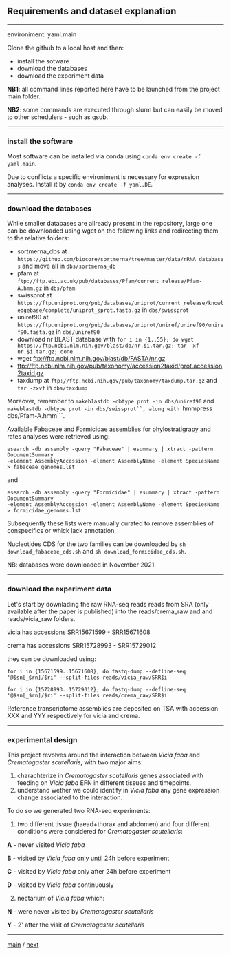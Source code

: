 ## Requirements and dataset explanation


---


environiment: yaml.main 


Clone the github to a local host and then:


- install the sotware
- download the databases
- download the experiment data


**NB1**: all command lines reported here have to be launched from the project main folder.


**NB2**: some commands are executed through slurm but can easily be moved to other schedulers - such as qsub.


---


### install the software


Most software can be installed via conda using ```conda env create -f yaml.main```.


Due to conflicts a specific environiment is necessary for expression analyses. Install it by ```conda env create -f yaml.DE```.


---


### download the databases 


While smaller databases are allready present in the repository,
large one can be downloaded using wget on the following links and redirecting them to the relative folders:


- sortmerna_dbs at ```https://github.com/biocore/sortmerna/tree/master/data/rRNA_databases``` and move all in ```dbs/sortmerna_db```
- pfam at ```ftp://ftp.ebi.ac.uk/pub/databases/Pfam/current_release/Pfam-A.hmm.gz``` in ```dbs/pfam```
- swissprot at ```https://ftp.uniprot.org/pub/databases/uniprot/current_release/knowledgebase/complete/uniprot_sprot.fasta.gz``` in ```dbs/swissprot```
- uniref90 at ```https://ftp.uniprot.org/pub/databases/uniprot/uniref/uniref90/uniref90.fasta.gz``` in ```dbs/uniref90```
- download nr BLAST database with ```for i in {1..55}; do wget https://ftp.ncbi.nlm.nih.gov/blast/db/nr.$i.tar.gz; tar -xf nr.$i.tar.gz; done```
- wget ftp://ftp.ncbi.nlm.nih.gov/blast/db/FASTA/nr.gz
- ftp://ftp.ncbi.nlm.nih.gov/pub/taxonomy/accession2taxid/prot.accession2taxid.gz
- taxdump at ```ftp://ftp.ncbi.nih.gov/pub/taxonomy/taxdump.tar.gz``` and ```tar -zxvf``` in ```dbs/taxdump```


Moreover, remember to ```makeblastdb -dbtype prot -in dbs/uniref90``` and ```makeblastdb -dbtype prot -in dbs/swissprot``, along with ```hmmpress dbs/Pfam-A.hmm```.


Available Fabaceae and Formicidae assemblies for phylostratigrapy and rates analyses were retrieved using:


```
esearch -db assembly -query "Fabaceae" | esummary | xtract -pattern DocumentSummary 
-element AssemblyAccession -element AssemblyName -element SpeciesName > fabaceae_genomes.lst
```


and


```
esearch -db assembly -query "Formicidae" | esummary | xtract -pattern DocumentSummary
-element AssemblyAccession -element AssemblyName -element SpeciesName > formicidae_genomes.lst
```


Subsequently these lists were manually curated to remove assemblies of conspecifics or whick lack annotation.

 
Nucleotides CDS for the two families can be downloaded by ```sh download_fabaceae_cds.sh``` and ```sh download_formicidae_cds.sh```.


NB: databases were downloaded in November 2021.

---


### download the experiment data


Let's start by downlading the raw RNA-seq reads reads from SRA (only available after the paper is published) into the reads/crema_raw and and reads/vicia_raw folders.


vicia has accessions SRR15671599 - SRR15671608


crema has accessions SRR15728993 - SRR15729012


they can be downloaded using:


```for i in {15671599..15671608}; do fastq-dump --defline-seq '@$sn[_$rn]/$ri' --split-files reads/vicia_raw/SRR$i```


```for i in {15728993..15729012}; do fastq-dump --defline-seq '@$sn[_$rn]/$ri' --split-files reads/crema_raw/SRR$i```


Reference transcriptome assemblies are deposited on TSA with accession XXX and YYY respectively for vicia and crema.


---


### experimental design


This project revolves around the interaction between _Vicia faba_ and _Crematogaster scutellaris_, with two major aims:


1. charachterize in _Crematogaster scutellaris_ genes associated with feeding on _Vicia faba_ EFN in different tissues and timepoints.
2. understand wether we could identify in _Vicia faba_ any gene expression change associated to the interaction.


To do so we generated two RNA-seq experiments:


1. two different tissue (haead+thorax and abdomen) and four different conditions were considered for _Crematogaster scutellaris_:


**A**  -  never visited _Vicia faba_

**B**  -  visited by _Vicia faba_ only until 24h before experiment

**C**  -  visited by _Vicia faba_ only after 24h before experiment 

**D**  -  visited by _Vicia faba_ continuously


2. nectarium of _Vicia faba_ which:

**N**  -  were never visited by _Crematogaster scutellaris_

**Y**  -  2' after the visit of _Crematogaster scutellaris_


---


[main](https://github.com/for-giobbe/PAINT) / [next](https://github.com/for-giobbe/PAINT/blob/main/markdowns/part_1.md)
